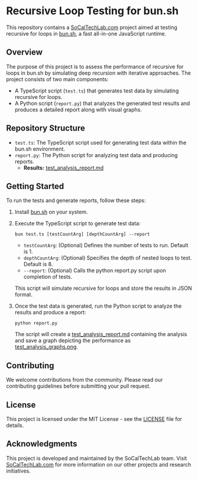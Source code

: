 # Recursive Loop Testing for bun.sh

This repository contains a [SoCalTechLab.com](https://socaltechlab.com/) project aimed at testing recursive for loops in [bun.sh](https://bun.sh), a fast all-in-one JavaScript runtime.

## Overview

The purpose of this project is to assess the performance of recursive for loops in bun.sh by simulating deep recursion with iterative approaches. The project consists of two main components:

-   A TypeScript script (`test.ts`) that generates test data by simulating recursive for loops.
-   A Python script (`report.py`) that analyzes the generated test results and produces a detailed report along with visual graphs.

## Repository Structure

-   `test.ts`: The TypeScript script used for generating test data within the bun.sh environment.
-   `report.py`: The Python script for analyzing test data and producing reports.
    -   **Results:** [test_analysis_report.md](./test_analysis_report.md)

## Getting Started

To run the tests and generate reports, follow these steps:

1. Install [bun.sh](https://bun.sh) on your system.
2. Execute the TypeScript script to generate test data:

    ```
    bun test.ts [testCountArg] [depthCountArg] --report
    ```

    - `testCountArg`: (Optional) Defines the number of tests to run. Default is 1.
    - `depthCountArg`: (Optional) Specifies the depth of nested loops to test. Default is 8.
    - `--report`: (Optional) Calls the python report.py script upon completion of tests.

    This script will simulate recursive for loops and store the results in JSON format.

3. Once the test data is generated, run the Python script to analyze the results and produce a report:
    ```
    python report.py
    ```
    The script will create a [test_analysis_report.md](./test_analysis_report.md) containing the analysis and save a graph depicting the performance as [test_analysis_graphs.png](./test_analysis_graphs.png).

## Contributing

We welcome contributions from the community. Please read our contributing guidelines before submitting your pull request.

## License

This project is licensed under the MIT License - see the [LICENSE](LICENSE) file for details.

## Acknowledgments

This project is developed and maintained by the SoCalTechLab team. Visit [SoCalTechLab.com](https://socaltechlab.com) for more information on our other projects and research initiatives.
